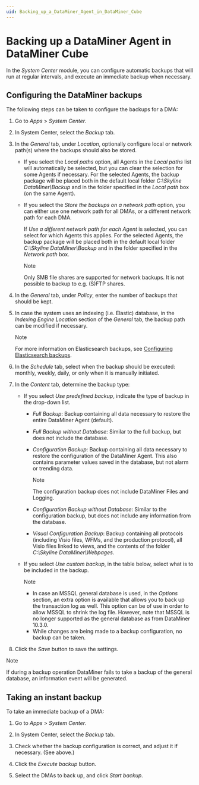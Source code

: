 ```yaml
---
uid: Backing_up_a_DataMiner_Agent_in_DataMiner_Cube
---
```


# Backing up a DataMiner Agent in DataMiner Cube

In the *System Center* module, you can configure automatic backups that will run at regular intervals, and execute an immediate backup when necessary.

## Configuring the DataMiner backups

The following steps can be taken to configure the backups for a DMA:

1. Go to *Apps* > *System Center*.

1. In System Center, select the *Backup* tab.

1. In the *General* tab, under *Location*, optionally configure local or network path(s) where the backups should also be stored.

   - If you select the *Local paths* option, all Agents in the *Local paths* list will automatically be selected, but you can clear the selection for some Agents if necessary. For the selected Agents, the backup package will be placed both in the default local folder *C:\\Skyline DataMiner\\Backup* and in the folder specified in the *Local path* box (on the same Agent).

   - If you select the *Store the backups on a network path* option, you can either use one network path for all DMAs, or a different network path for each DMA.

     If *Use a different network path for each Agent* is selected, you can select for which Agents this applies. For the selected Agents, the backup package will be placed both in the default local folder *C:\\Skyline DataMiner\\Backup* and in the folder specified in the *Network path* box.
     
     > [!NOTE]
     > Only SMB file shares are supported for network backups. It is not possible to backup to e.g. (S)FTP shares.

1. In the *General* tab, under *Policy*, enter the number of backups that should be kept.

1. In case the system uses an indexing (i.e. Elastic) database, in the *Indexing Engine Location* section of the *General* tab, the backup path can be modified if necessary.

   > [!NOTE]
   > For more information on Elasticsearch backups, see [Configuring Elasticsearch backups](xref:Configuring_Elasticsearch_backups).

1. In the *Schedule* tab, select when the backup should be executed: monthly, weekly, daily, or only when it is manually initiated.

1. In the *Content* tab, determine the backup type:

   - If you select *Use predefined backup*, indicate the type of backup in the drop-down list.

     - *Full Backup*: Backup containing all data necessary to restore the entire DataMiner Agent (default).

     - *Full Backup without Database*: Similar to the full backup, but does not include the database.

     - *Configuration Backup*: Backup containing all data necessary to restore the configuration of the DataMiner Agent. This also contains parameter values saved in the database, but not alarm or trending data.

       > [!NOTE]
       > The configuration backup does not include DataMiner Files and Logging.

     - *Configuration Backup without Database*: Similar to the configuration backup, but does not include any information from the database.

     - *Visual Configuration Backup*: Backup containing all protocols (including Visio files, WFMs, and the production protocol), all Visio files linked to views, and the contents of the folder *C:\\Skyline DataMiner\\Webpages*.

   - If you select *Use custom backup*, in the table below, select what is to be included in the backup.

     > [!NOTE]
     >
     > - In case an MSSQL general database is used, in the *Options* section, an extra option is available that allows you to back up the transaction log as well. This option can be of use in order to allow MSSQL to shrink the log file. However, note that MSSQL is no longer supported as the general database as from DataMiner 10.3.0.
     > - While changes are being made to a backup configuration, no backup can be taken.

1. Click the *Save* button to save the settings.

> [!NOTE]
> If during a backup operation DataMiner fails to take a backup of the general database, an information event will be generated.

## Taking an instant backup

To take an immediate backup of a DMA:

1. Go to *Apps* > *System Center*.

1. In System Center, select the *Backup* tab.

1. Check whether the backup configuration is correct, and adjust it if necessary. (See above.)

1. Click the *Execute backup* button.

1. Select the DMAs to back up, and click *Start backup*.
